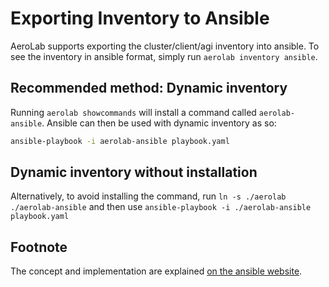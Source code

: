 # Exporting Inventory to Ansible

AeroLab supports exporting the cluster/client/agi inventory into ansible. To see the inventory in ansible format, simply run `aerolab inventory ansible`.

## Recommended method: Dynamic inventory

Running `aerolab showcommands` will install a command called `aerolab-ansible`. Ansible can then be used with dynamic inventory as so:

```bash
ansible-playbook -i aerolab-ansible playbook.yaml
```

## Dynamic inventory without installation

Alternatively, to avoid installing the command, run `ln -s ./aerolab ./aerolab-ansible` and then use `ansible-playbook -i ./aerolab-ansible playbook.yaml`

## Footnote

The concept and implementation are explained [on the ansible website](https://docs.ansible.com/ansible/latest/dev_guide/developing_inventory.html#developing-inventory-scripts).
